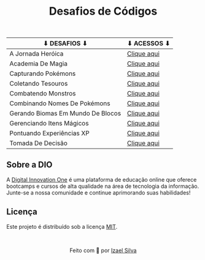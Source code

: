 <div align="center">

# Desafios de Códigos
<br>

</div>


| ⬇ DESAFIOS ⬇                      | ⬇ ACESSOS ⬇                                                           |
|-----------------------------------|-----------------------------------------------------------------------|
| A Jornada Heróica                 |   [Clique aqui](desafios-de-codigo/a-jornada-heroica/)                |
| Academia De Magia                 |   [Clique aqui](desafios-de-codigo/academia-de-magia/)                |
| Capturando Pokémons               |   [Clique aqui](desafios-de-codigo/capturando-pokemons/)              | 
| Coletando Tesouros                |   [Clique aqui](desafios-de-codigo/coletando-tesouros/)               |
| Combatendo Monstros               |   [Clique aqui](desafios-de-codigo/combatendo-monstros/)              |
| Combinando Nomes De Pokémons      |   [Clique aqui](desafios-de-codigo/combinando-nomes-de-pokemons/)     |
| Gerando Biomas Em Mundo De Blocos |   [Clique aqui](desafios-de-codigo/gerando-biomas-em-mundo-de-bloco/) |
| Gerenciando Itens Mágicos         |   [Clique aqui](desafios-de-codigo/gerenciando-itens-magicos/)        |
| Pontuando Experiências XP         |   [Clique aqui](desafios-de-codigo/pontuando-experiencias-xp/)        |
| Tomada De Decisão                 |   [Clique aqui](desafios-de-codigo/tomadas-de-decisao/)               |

## Sobre a DIO

A [Digital Innovation One](https://www.dio.me/) é uma plataforma de educação online que oferece bootcamps e cursos de alta qualidade na área de tecnologia da informação. Junte-se a nossa comunidade e continue aprimorando suas habilidades!

## Licença

Este projeto é distribuído sob a licença [MIT](LICENSE).

<br>

<p align="center">
    Feito com 💖 por
    <a href="https://github.com/ias4g">Izael Silva</a>
</p>